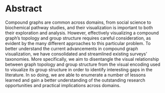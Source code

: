 # Abstract
Compound graphs are common across domains, from social science to biochemical pathway studies, and their visualization is important to both their exploration and analysis. However, effectively visualizing a compound graph’s topology and group structure requires careful consideration, as evident by the many different approaches to this particular problem. To better understand the current advancements in compound graph visualization, we have consolidated and streamlined existing surveys’ taxonomies. More specifically, we aim to disentangle the visual relationship between graph topology and group structure from the visual encoding used to visualize its group structure in order to identify interesting gaps in the literature. In so doing, we are able to enumerate a number of lessons learned and gain a better understanding of the outstanding research opportunities and practical implications across domains.
